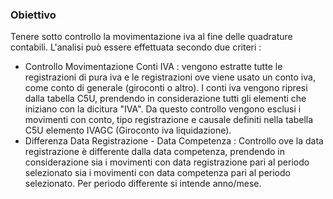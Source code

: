 ### Obiettivo
Tenere sotto controllo la movimentazione iva al fine delle quadrature contabili.
L'analisi può essere effettuata secondo due criteri : 
* Controllo Movimentazione Conti IVA :  vengono estratte tutte le registrazioni di pura iva e le registrazioni ove viene usato un conto iva, come conto di generale (giroconti o altro). I conti iva vengono ripresi dalla tabella C5U, prendendo in considerazione tutti gli elementi che iniziano con la dicitura "IVA". Da questo controllo vengono esclusi i movimenti con conto, tipo registrazione e causale definiti nella tabella C5U elemento IVAGC (Giroconto iva liquidazione).
* Differenza Data Registrazione - Data Competenza :  Controllo ove la data registrazione è differente dalla data competenza, prendendo in considerazione sia i movimenti con data registrazione pari al periodo selezionato sia i movimenti con data competenza pari al periodo selezionato. Per periodo differente si intende anno/mese.
